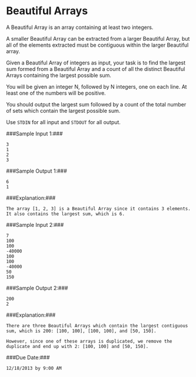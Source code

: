 Beautiful Arrays
================

A Beautiful Array is an array containing at least two integers.

A smaller Beautiful Array can be extracted from a larger Beautiful Array, but all of the elements extracted must be contiguous within the larger Beautiful array.

Given a Beautiful Array of integers as input, your task is to find the largest sum formed from a Beautiful Array and a count of all the distinct Beautiful Arrays containing the largest possible sum.

You will be given an integer N, followed by N integers, one on each line.  At least one of the numbers will be positive.

You should output the largest sum followed by a count of the total number of sets which contain the largest possible sum.

Use `STDIN` for all input and `STDOUT` for all output.



###Sample Input 1:###

```
3
1
2
3
```


###Sample Output 1:###

```
6
1
```

###Explanation:###

```
The array [1, 2, 3] is a Beautiful Array since it contains 3 elements.  It also contains the largest sum, which is 6.
```


###Sample Input 2:###

```
7
100
100
-40000
100
100
-40000
50
150
```


###Sample Output 2:###

```
200
2
```

###Explanation:###

```
There are three Beautiful Arrays which contain the largest contiguous sum, which is 200: [100, 100], [100, 100], and [50, 150].

However, since one of these arrays is duplicated, we remove the duplicate and end up with 2: [100, 100] and [50, 150].
```


###Due Date:###

```
12/18/2013 by 9:00 AM
```
